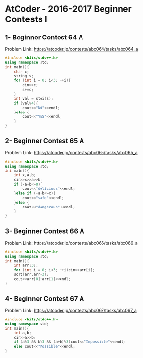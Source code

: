 # AtCoder - 2016-2017 Beginner Contests I
## 1-	Beginner Contest 64 A
Problem Link:
https://atcoder.jp/contests/abc064/tasks/abc064_a
```cpp
#include <bits/stdc++.h>
using namespace std;
int main(){
    char c;
    string s;
    for (int i = 0; i<3; ++i){
        cin>>c;
        s+=c;
    }
    int val = stoi(s);
    if (val%4){
        cout<<"NO"<<endl;
    }else {
        cout<<"YES"<<endl;
    }
}
```
## 2-	Beginner Contest 65 A
Problem Link:
https://atcoder.jp/contests/abc065/tasks/abc065_a
```cpp
#include <bits/stdc++.h>
using namespace std;
int main(){
    int x,a,b;
    cin>>x>>a>>b;
    if (-a+b<=0){
        cout<<"delicious"<<endl;
    }else if (-a+b<=x){
        cout<<"safe"<<endl;
    }else {
        cout<<"dangerous"<<endl;
    }
}
```
## 3-	Beginner Contest 66 A
Problem Link:
https://atcoder.jp/contests/abc066/tasks/abc066_a
```cpp
#include <bits/stdc++.h>
using namespace std;
int main(){
    int arr[3];
    for (int i = 0; i<3; ++i)cin>>arr[i];
    sort(arr,arr+3);
    cout<<arr[0]+arr[1]<<endl;
}
```
## 4- Beginner Contest 67 A
Problem Link:
https://atcoder.jp/contests/abc067/tasks/abc067_a
```cpp
#include <bits/stdc++.h>
using namespace std;
int main(){
    int a,b;
    cin>>a>>b;
    if (a%3 && b%3 && (a+b)%3)cout<<"Impossible"<<endl;
    else cout<<"Possible"<<endl;
}
```
